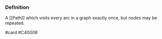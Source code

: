 ### Definition
A [[Path]] which visits every arc in a graph exactly once, but nodes may be repeated.

#card #C40008